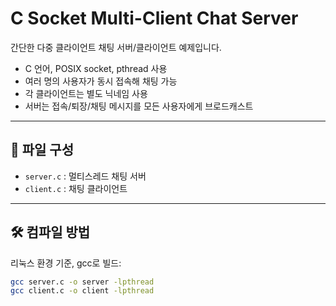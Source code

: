 # C Socket Multi-Client Chat Server

간단한 다중 클라이언트 채팅 서버/클라이언트 예제입니다.

- C 언어, POSIX socket, pthread 사용
- 여러 명의 사용자가 동시 접속해 채팅 가능
- 각 클라이언트는 별도 닉네임 사용
- 서버는 접속/퇴장/채팅 메시지를 모든 사용자에게 브로드캐스트

---

## 📂 파일 구성

- `server.c` : 멀티스레드 채팅 서버  
- `client.c` : 채팅 클라이언트

---

## 🛠️ 컴파일 방법

리눅스 환경 기준, gcc로 빌드:

```sh
gcc server.c -o server -lpthread
gcc client.c -o client -lpthread
